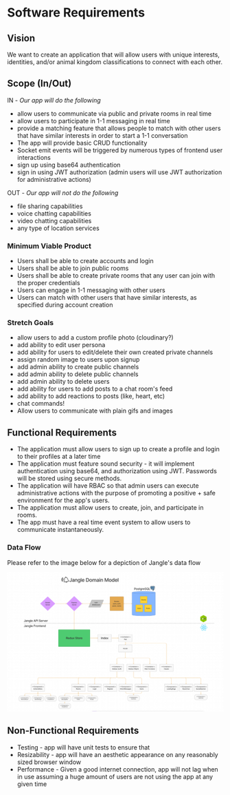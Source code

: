 # Software Requirements

## Vision

We want to create an application that will allow users with unique interests, identities, and/or animal kingdom classifications to connect with each other.

## Scope (In/Out)

IN - _Our app will do the following_

-   allow users to communicate via public and private rooms in real time
-   allow users to participate in 1-1 messaging in real time
-   provide a matching feature that allows people to match with other users that have similar interests in order to start a 1-1 conversation
-   The app will provide basic CRUD functionality
-   Socket emit events will be triggered by numerous types of frontend user interactions
-   sign up using base64 authentication
-   sign in using JWT authorization (admin users will use JWT authorization for administrative actions)

OUT - _Our app will not do the following_

-   file sharing capabilities
-   voice chatting capabilities
-   video chatting capabilities
-   any type of location services

### Minimum Viable Product

- Users shall be able to create accounts and login
- Users shall be able to join public rooms
- Users shall be able to create private rooms that any user can join with the proper credentials
- Users can engage in 1-1 messaging with other users
- Users can match with other users that have similar interests, as specified during account creation

### Stretch Goals

- allow users to add a custom profile photo (cloudinary?)
- add ability to edit user persona
- add ability for users to edit/delete their own created private channels
- assign random image to users upon signup
- add admin ability to create public channels
- add admin ability to delete public channels
- add admin ability to delete users
- add ability for users to add posts to a chat room's feed
- add ability to add reactions to posts (like, heart, etc)
- chat commands!
- Allow users to communicate with plain gifs and images

## Functional Requirements

- The application must allow users to sign up to create a profile and login to their profiles at a later time
- The application must feature sound security - it will implement authentication using base64, and authorization using JWT. Passwords will be stored using secure methods.
- The application will have RBAC so that admin users can execute administrative actions with the purpose of promoting a positive + safe environment for the app's users. 
- The application must allow users to create, join, and participate in rooms.
- The app must have a real time event system to allow users to communicate instantaneously.

### Data Flow

Please refer to the image below for a depiction of Jangle's data flow

![Domain Model](./domainModel.PNG)

## Non-Functional Requirements

- Testing - app will have unit tests to ensure that 
- Resizability - app will have an aesthetic appearance on any reasonably sized browser window
- Performance - Given a good internet connection, app will not lag when in use assuming a huge amount of users are not using the app at any given time

